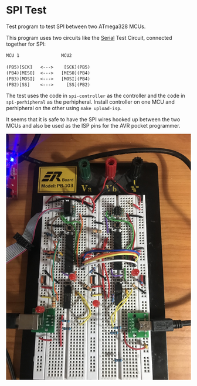 # SPI Test

Test program to test SPI between two ATmega328 MCUs.

This program uses two circuits like the [Serial](../serial/README.md) Test
Circuit, connected together for SPI:

```
MCU 1                MCU2

(PB5)[SCK]   <--->    [SCK](PB5)
(PB4)[MISO]  <--->   [MISO](PB4)
(PB3)[MOSI]  <--->   [MOSI](PB4)
(PB2)[SS]    <--->     [SS](PB2)
```

The test uses the code in `spi-controller` as the controller and the code in
`spi-perhipheral` as the perhipheral.  Install controller on one MCU and
perhipheral on the other using `make upload-isp`.

It seems that it is safe to have the SPI wires hooked up between the two
MCUs and also be used as the ISP pins for the AVR pocket programmer.

![breadboard](images/breadboard.jpg)
